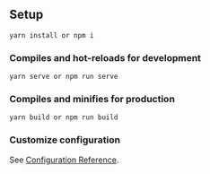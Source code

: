 ## Setup

```
yarn install or npm i
```

### Compiles and hot-reloads for development

```
yarn serve or npm run serve
```

### Compiles and minifies for production

```
yarn build or npm run build
```
### Customize configuration

See [Configuration Reference](https://cli.vuejs.org/config/).
